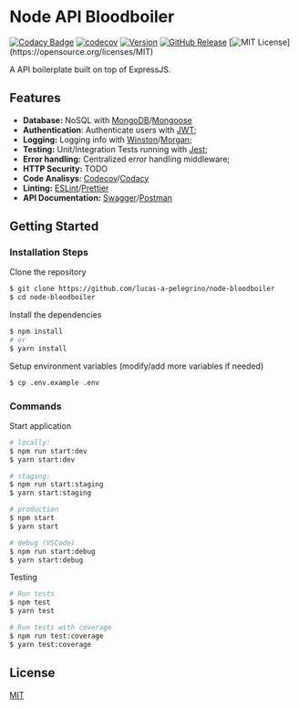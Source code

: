 # Node API Bloodboiler

[![Codacy Badge](https://api.codacy.com/project/badge/Grade/7a7eafd4c4c145faad8aece85c786b2d)](https://www.codacy.com/manual/lucas.assuncao.p/node-bloodboiler?utm_source=github.com&utm_medium=referral&utm_content=lucas-a-pelegrino/node-bloodboiler&utm_campaign=Badge_Grade) [![codecov](https://codecov.io/gh/lucas-a-pelegrino/node-bloodboiler/branch/develop/graph/badge.svg)](https://codecov.io/gh/lucas-a-pelegrino/node-bloodboiler) [![Version](https://badge.fury.io/gh/tterb%2FHyde.svg)](https://badge.fury.io/gh/tterb%2FHyde) [![GitHub Release](https://img.shields.io/github/v/release/lucas-a-pelegrino/node-bloodboiler?sort=semver)]() [![MIT License](https://img.shields.io/apm/l/atomic-design-ui.svg?)](https://opensource.org/licenses/MIT)

A API boilerplate built on top of ExpressJS.

## Features

- **Database:** NoSQL with [MongoDB](https://www.mongodb.com)/[Mongoose](https://mongoosejs.com)
- **Authentication**: Authenticate users with [JWT](https://jwt.io);
- **Logging:** Logging info with [Winston](https://github.com/winstonjs/winston)/[Morgan](https://github.com/expressjs/morgan);
- **Testing:** Unit/Integration Tests running with [Jest](https://jestjs.io);
- **Error handling:** Centralized error handling middleware;
- **HTTP Security:** TODO
- **Code Analisys**: [Codecov](https://codecov.io)/[Codacy](https://www.codacy.com)
- **Linting:** [ESLint](https://eslint.org)/[Prettier](https://prettier.io)
- **API Documentation:** [Swagger](https://swagger.io)/[Postman](https://www.postman.com)

## Getting Started

### Installation Steps

Clone the repository

```sh
$ git clone https://github.com/lucas-a-pelegrino/node-bloodboiler
$ cd node-bloodboiler
```

Install the dependencies

```sh
$ npm install
# or
$ yarn install
```

Setup environment variables (modify/add more variables if needed)

```sh
$ cp .env.example .env
```

### Commands

Start application

```sh
# locally:
$ npm run start:dev
$ yarn start:dev

# staging:
$ npm run start:staging
$ yarn start:staging

# production
$ npm start
$ yarn start

# debug (VSCode)
$ npm run start:debug
$ yarn start:debug
```

Testing

```sh
# Run tests
$ npm test
$ yarn test

# Run tests with coverage
$ npm run test:coverage
$ yarn test:coverage
```

## License

[MIT](https://opensource.org/licenses/MIT)
